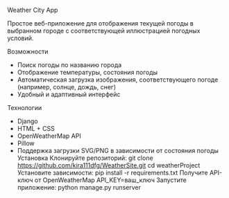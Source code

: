  Weather City App

Простое веб-приложение для отображения текущей погоды в выбранном городе с соответствующей иллюстрацией погодных условий.

 Возможности

- Поиск погоды по названию города
- Отображение температуры, состояния погоды
- Автоматическая загрузка изображения, соответствующего погоде (например, солнце, дождь, снег)
- Удобный и адаптивный интерфейс



 Технологии

- Django 
- HTML + CSS 
- OpenWeatherMap API 
- Pillow 
- Поддержка загрузки SVG/PNG в зависимости от состояния погоды
   Установка
 Клонируйте репозиторий:
git clone https://github.com/kira111dfg/WeatherSite.git
cd weatherProject
Установите зависимости:
pip install -r requirements.txt
Получите API-ключ от OpenWeatherMap
API_KEY=ваш_ключ
Запустите приложение:
python manage.py runserver 


